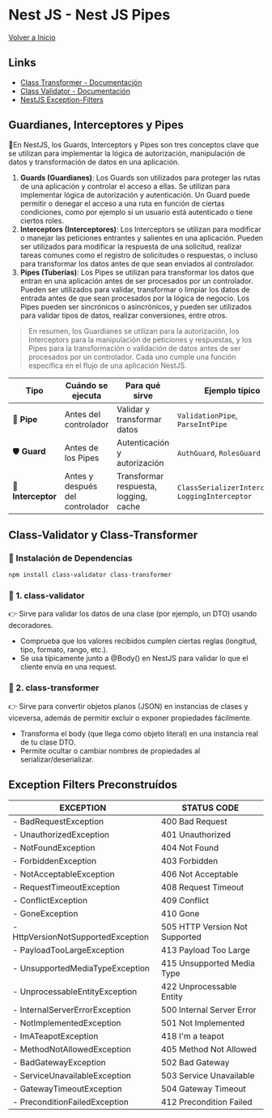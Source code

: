 # Nest JS - Nest JS Pipes

[Volver a Inicio](../README.md)

## Links

- [Class Transformer - Documentación](https://www.npmjs.com/package/class-transformer)
- [Class Validator - Documentación](https://www.npmjs.com/package/class-validator)
- [NestJS Exception-Filters](https://docs.nestjs.com/exception-filters)

## Guardianes, Interceptores y Pipes

🎯En NestJS, los Guards, Interceptors y Pipes son tres conceptos clave que se utilizan para implementar la lógica de autorización, manipulación de datos y transformación de datos en una aplicación.

1. **Guards (Guardianes)**: Los Guards son utilizados para proteger las rutas de una aplicación y controlar el acceso a ellas. Se utilizan para implementar lógica de autorización y autenticación. Un Guard puede permitir o denegar el acceso a una ruta en función de ciertas condiciones, como por ejemplo si un usuario está autenticado o tiene ciertos roles.
2. **Interceptors (Interceptores)**: Los Interceptors se utilizan para modificar o manejar las peticiones entrantes y salientes en una aplicación. Pueden ser utilizados para modificar la respuesta de una solicitud, realizar tareas comunes como el registro de solicitudes o respuestas, o incluso para transformar los datos antes de que sean enviados al controlador.
3. **Pipes (Tuberías)**: Los Pipes se utilizan para transformar los datos que entran en una aplicación antes de ser procesados por un controlador. Pueden ser utilizados para validar, transformar o limpiar los datos de entrada antes de que sean procesados por la lógica de negocio. Los Pipes pueden ser sincrónicos o asincrónicos, y pueden ser utilizados para validar tipos de datos, realizar conversiones, entre otros.

> En resumen, los Guardianes se utilizan para la autorización, los Interceptors para la manipulación de peticiones y respuestas, y los Pipes para la transformación o validación de datos antes de ser procesados por un controlador. Cada uno cumple una función específica en el flujo de una aplicación NestJS.

| Tipo               | Cuándo se ejecuta               | Para qué sirve                        | Ejemplo típico                                     |
| ------------------ | ------------------------------- | ------------------------------------- | -------------------------------------------------- |
| 🧩 **Pipe**        | Antes del controlador           | Validar y transformar datos           | `ValidationPipe`, `ParseIntPipe`                   |
| 🛡️ **Guard**       | Antes de los Pipes              | Autenticación y autorización          | `AuthGuard`, `RolesGuard`                          |
| 🎯 **Interceptor** | Antes y después del controlador | Transformar respuesta, logging, cache | `ClassSerializerInterceptor`, `LoggingInterceptor` |

## Class-Validator y Class-Transformer

### 🔧 Instalación de Dependencias

```bash
npm install class-validator class-transformer
```

### 🧩 1. class-validator

👉 Sirve para validar los datos de una clase (por ejemplo, un DTO) usando decoradores.

- Comprueba que los valores recibidos cumplen ciertas reglas (longitud, tipo, formato, rango, etc.).
- Se usa típicamente junto a @Body() en NestJS para validar lo que el cliente envía en una request.

### 🧬 2. class-transformer

👉 Sirve para convertir objetos planos (JSON) en instancias de clases y viceversa, además de permitir excluir o exponer propiedades fácilmente.

- Transforma el body (que llega como objeto literal) en una instancia real de tu clase DTO.
- Permite ocultar o cambiar nombres de propiedades al serializar/deserializar.

## Exception Filters Preconstruídos

| EXCEPTION                          | STATUS CODE                    |
| ---------------------------------- | ------------------------------ |
| - BadRequestException              | 400 Bad Request                |
| - UnauthorizedException            | 401 Unauthorized               |
| - NotFoundException                | 404 Not Found                  |
| - ForbiddenException               | 403 Forbidden                  |
| - NotAcceptableException           | 406 Not Acceptable             |
| - RequestTimeoutException          | 408 Request Timeout            |
| - ConflictException                | 409 Conflict                   |
| - GoneException                    | 410 Gone                       |
| - HttpVersionNotSupportedException | 505 HTTP Version Not Supported |
| - PayloadTooLargeException         | 413 Payload Too Large          |
| - UnsupportedMediaTypeException    | 415 Unsupported Media Type     |
| - UnprocessableEntityException     | 422 Unprocessable Entity       |
| - InternalServerErrorException     | 500 Internal Server Error      |
| - NotImplementedException          | 501 Not Implemented            |
| - ImATeapotException               | 418 I'm a teapot               |
| - MethodNotAllowedException        | 405 Method Not Allowed         |
| - BadGatewayException              | 502 Bad Gateway                |
| - ServiceUnavailableException      | 503 Service Unavailable        |
| - GatewayTimeoutException          | 504 Gateway Timeout            |
| - PreconditionFailedException      | 412 Precondition Failed        |
